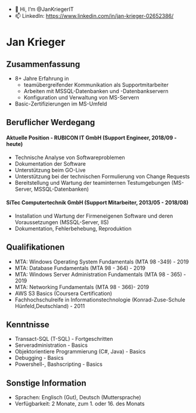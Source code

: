 - 👋 Hi, I’m @JanKriegerIT
- 📫 LinkedIn: https://www.linkedin.com/in/jan-krieger-02652386/

# Jan Krieger  

## Zusammenfassung

* 8+ Jahre Erfahrung in
  * teamübergreifender Kommunikation als Supportmitarbeiter
  * Arbeiten mit MSSQL-Datenbanken und -Datenbankservern
  * Konfiguration und Verwaltung von MS-Servern
* Basic-Zertifizierungen im MS-Umfeld

## Beruflicher Werdegang

#### Aktuelle Position - RUBICON IT GmbH (Support Engineer, 2018/09 - heute) 

* Technische Analyse von Softwareproblemen
* Dokumentation der Software
* Unterstützung beim GO-Live
* Unterstützung bei der technischen Formulierung von Change Requests
* Bereitstellung und Wartung der teaminternen Testumgebungen (MS-Server, MSSQL-Datenbanken)

#### SiTec Computertechnik GmbH (Support Mitarbeiter, 2013/05 - 2018/08) 

* Installation und Wartung der Firmeneigenen Software und deren Voraussetzungen (MSSQL-Server, IIS)
* Dokumentation, Fehlerbehebung, Reproduktion


## Qualifikationen
* MTA: Windows Operating System Fundamentals (MTA 98 -349) - 2019
* MTA: Database Fundamentals (MTA 98 - 364) - 2019
* MTA: Windows Server Administration Fundamentals (MTA 98 - 365) - 2019
* MTA: Networking Fundamentals (MTA 98 - 366)- 2019
* AWS S3 Basics (Coursera Certification)
* Fachhochschulreife in Informationstechnologie (Konrad-Zuse-Schule Hünfeld,Deutschland) - 2011

## Kenntnisse
* Transact-SQL (T-SQL) - Fortgeschritten
* Serveradministration - Basics
* Objektorientiere Programmierung (C#, Java) - Basics
* Debugging - Basics
* Powershell-, Bashscripting - Basics

## Sonstige Information

* Sprachen: Englisch (Gut), Deutsch (Muttersprache)
* Verfügbarkeit: 2 Monate, zum 1. oder 16. des Monats

